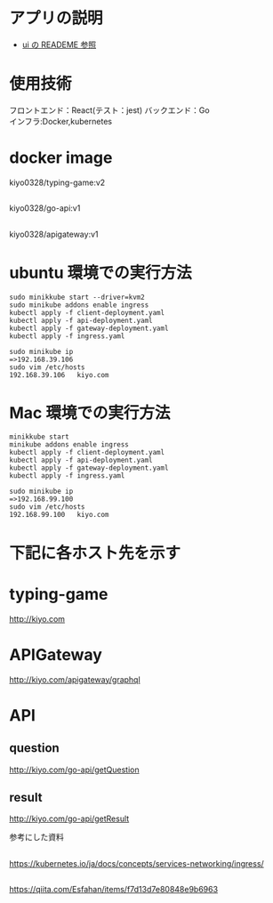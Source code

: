 # アプリの説明

- [ui の READEME 参照](https://github.com/akakiyo/typing-game/tree/master/ui)

# 使用技術

フロントエンド：React(テスト：jest)
バックエンド：Go  
インフラ:Docker,kubernetes

# docker image

kiyo0328/typing-game:v2

##

kiyo0328/go-api:v1

##

kiyo0328/apigateway:v1

# ubuntu 環境での実行方法

```
sudo minikkube start --driver=kvm2
sudo minikube addons enable ingress
kubectl apply -f client-deployment.yaml
kubectl apply -f api-deployment.yaml
kubectl apply -f gateway-deployment.yaml
kubectl apply -f ingress.yaml

sudo minikube ip
=>192.168.39.106
sudo vim /etc/hosts
192.168.39.106   kiyo.com
```

# Mac 環境での実行方法

```
minikkube start
minikube addons enable ingress
kubectl apply -f client-deployment.yaml
kubectl apply -f api-deployment.yaml
kubectl apply -f gateway-deployment.yaml
kubectl apply -f ingress.yaml

sudo minikube ip
=>192.168.99.100
sudo vim /etc/hosts
192.168.99.100   kiyo.com
```

# 下記に各ホスト先を示す

# typing-game

http://kiyo.com

# APIGateway

http://kiyo.com/apigateway/graphql

# API

## question

http://kiyo.com/go-api/getQuestion

## result

http://kiyo.com/go-api/getResult

参考にした資料

##

https://kubernetes.io/ja/docs/concepts/services-networking/ingress/

##

https://qiita.com/Esfahan/items/f7d13d7e80848e9b6963
